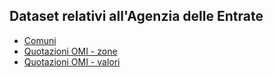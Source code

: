 ## Dataset relativi all'Agenzia delle Entrate

- [Comuni](comuni.md)
- [Quotazioni OMI - zone](quotazioni_omi_zone.md)
- [Quotazioni OMI - valori](quotazioni_omi_valori.md)